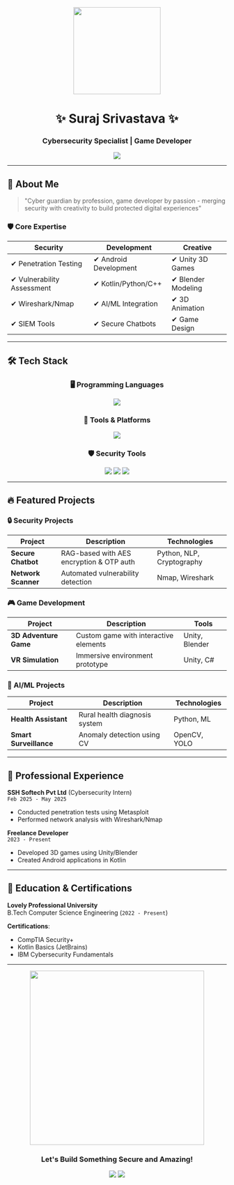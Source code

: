 <div align="center">
  <img src="https://media3.giphy.com/media/v1.Y2lkPTc5MGI3NjExcW5yY3Z4d3Y1b2V5Z2V0eGx4dWJqY2R2bGJqZzV6eGJmY3B1eWZ5biZlcD12MV9pbnRlcm5hbF9naWZfYnlfaWQmY3Q9cw/qgQUggAC3Pfv687qPC/giphy.gif" width="200"/>
  
  <h1>✨ Suraj Srivastava ✨</h1>
  <h3>Cybersecurity Specialist | Game Developer</h3>
  
  <p>
    <img src="https://readme-typing-svg.herokuapp.com?font=Fira+Code&size=24&duration=3500&color=00FF00&center=true&width=600&lines=Building+Secure+Systems;Developing+3D+Games;Creating+AI+Solutions;Specializing+in+Penetration+Testing" />
  </p>
</div>

---

## 🔐 About Me
> "Cyber guardian by profession, game developer by passion - merging security with creativity to build protected digital experiences"

### 🛡️ Core Expertise
| **Security** | **Development** | **Creative** |
|--------------|----------------|-------------|
| ✔ Penetration Testing | ✔ Android Development | ✔ Unity 3D Games |
| ✔ Vulnerability Assessment | ✔ Kotlin/Python/C++ | ✔ Blender Modeling |
| ✔ Wireshark/Nmap | ✔ AI/ML Integration | ✔ 3D Animation |
| ✔ SIEM Tools | ✔ Secure Chatbots | ✔ Game Design |

---

## 🛠️ Tech Stack
<div align="center">
  <h3>🖥️ Programming Languages</h3>
  <img src="https://skillicons.dev/icons?i=python,cpp,kotlin,java&perline=4">
  
  <h3>🔧 Tools & Platforms</h3>
  <img src="https://skillicons.dev/icons?i=androidstudio,unity,blender,git,github,docker&perline=6">
  
  <h3>🛡️ Security Tools</h3>
  <img src="https://img.shields.io/badge/-Wireshark-1679C2?style=flat&logo=wireshark&logoColor=white">
  <img src="https://img.shields.io/badge/-Metasploit-259D9D?style=flat">
  <img src="https://img.shields.io/badge/-Nmap-31A8FF?style=flat&logo=Nmap&logoColor=white">
</div>

---

## 🔥 Featured Projects

### 🔒 Security Projects
| Project | Description | Technologies |
|---------|-------------|--------------|
| **Secure Chatbot** | RAG-based with AES encryption & OTP auth | Python, NLP, Cryptography |
| **Network Scanner** | Automated vulnerability detection | Nmap, Wireshark |

### 🎮 Game Development
| Project | Description | Tools |
|---------|-------------|-------|
| **3D Adventure Game** | Custom game with interactive elements | Unity, Blender |
| **VR Simulation** | Immersive environment prototype | Unity, C# |

### 🤖 AI/ML Projects
| Project | Description | Technologies |
|---------|-------------|--------------|
| **Health Assistant** | Rural health diagnosis system | Python, ML |
| **Smart Surveillance** | Anomaly detection using CV | OpenCV, YOLO |

---

## 💼 Professional Experience
**SSH Softech Pvt Ltd** (Cybersecurity Intern)  
`Feb 2025 - May 2025`  
- Conducted penetration tests using Metasploit
- Performed network analysis with Wireshark/Nmap

**Freelance Developer**  
`2023 - Present`  
- Developed 3D games using Unity/Blender
- Created Android applications in Kotlin

---

## 📜 Education & Certifications
**Lovely Professional University**  
B.Tech Computer Science Engineering (`2022 - Present`)  

**Certifications**:
- CompTIA Security+
- Kotlin Basics (JetBrains)
- IBM Cybersecurity Fundamentals

---

<div align="center">
  <img src="https://media.giphy.com/media/ZVik7pBtu9dNS/giphy.gif" width="400">
  <h3>Let's Build Something Secure and Amazing!</h3>
  <p>
    <a href="https://www.linkedin.com/in/suraj-sri/"><img src="https://img.shields.io/badge/LinkedIn-Connect-blue?style=for-the-badge"></a>
    <a href="mailto:rajsrivastav1819@gmail.com"><img src="https://img.shields.io/badge/Email-Contact-red?style=for-the-badge"></a>
  </p>
</div>

